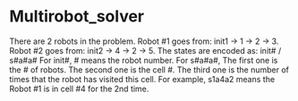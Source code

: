 # Multirobot_solver
There are 2 robots in the problem. Robot #1 goes from: init1 -> 1 -> 2 -> 3.
Robot #2 goes from: init2 -> 4 -> 2 -> 5.
The states are encoded as:
init# / s#a#a#
For init#, # means the robot number.
For s#a#a#,
The first one is the # of robots.
The second one is the cell #.
The third one is the number of times that the robot has visited this cell.
For example, s1a4a2 means the Robot #1 is in cell #4 for the 2nd time.
